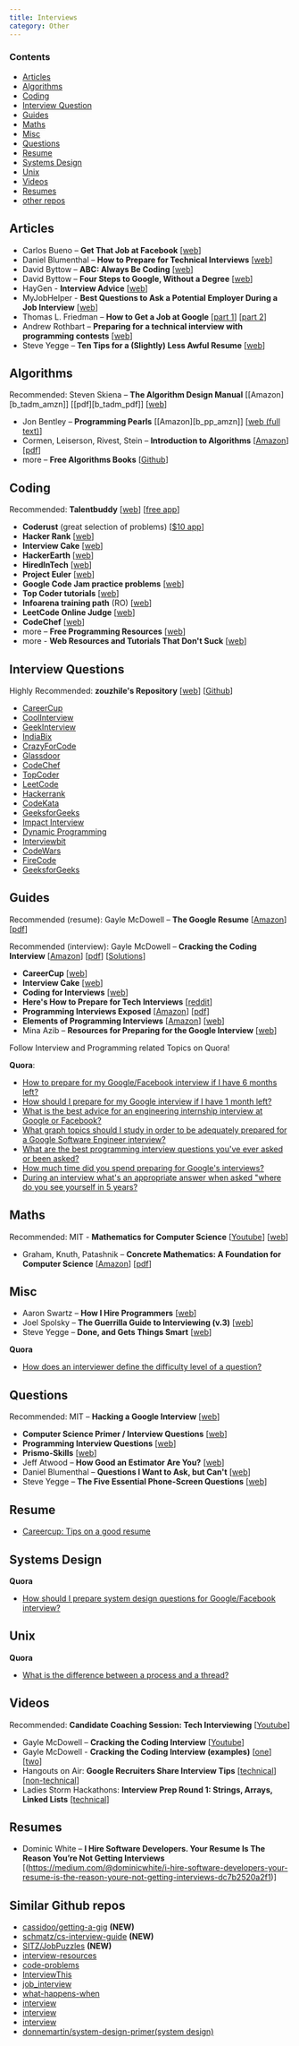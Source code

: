```yaml
---
title: Interviews
category: Other
---
```


### Contents

- [Articles](#articles)
- [Algorithms](#algorithms)
- [Coding](#coding)
- [Interview Question](#interview-questions)
- [Guides](#guides)
- [Maths](#maths)
- [Misc](#misc)
- [Questions](#questions)
- [Resume](#resume)
- [Systems Design](#systems-design)
- [Unix](#unix)
- [Videos](#videos)
- [Resumes](#resumes)
- [other repos](#similar-github-repos)

## Articles

- Carlos Bueno – **Get That Job at Facebook** [[web][a_cb]]
- Daniel Blumenthal – **How to Prepare for Technical Interviews** [[web][a_db3]]
- David Byttow – **ABC: Always Be Coding** [[web][a_db]]
- David Byttow – **Four Steps to Google, Without a Degree** [[web][a_db2]]
- HayGen - **Interview Advice** [[web][a_db5]]
- MyJobHelper - **Best Questions to Ask a Potential Employer During a Job Interview** [[web][a_db4]]
- Thomas L. Friedman – **How to Get a Job at Google** [[part 1][a_tf]] [[part 2][a_tf2]]
- Andrew Rothbart – **Preparing for a technical interview with programming contests** [[web][a_ar]]
- Steve Yegge – **Ten Tips for a (Slightly) Less Awful Resume** [[web][a_sy2]]

[a_cb]: https://www.facebook.com/notes/10150964382448920
[a_ar]: https://www.facebook.com/notes/10151298476823920
[a_db]: https://medium.com/tech-talk/d5f8051afce2
[a_db2]: https://medium.com/this-happened-to-me/8f381aa6bd5e
[a_db3]: http://dandreamsofcoding.com/2012/11/25/how-to-prepare-for-technical-interviews/
[a_db4]: http://blog.myjobhelper.com/2014/10/20/best-questions-ask-potential-employer-job-interview/
[a_db5]: http://hagenhc.com/interview-advice/
[a_sy]: http://steve-yegge.blogspot.co.uk/2008/03/get-that-job-at-google.html
[a_sy2]: http://steve-yegge.blogspot.co.uk/2007_09_01_archive.html
[a_tf]: http://mobile.nytimes.com/2014/02/23/opinion/sunday/friedman-how-to-get-a-job-at-google.html
[a_tf2]: http://mobile.nytimes.com/2014/04/20/opinion/sunday/friedman-how-to-get-a-job-at-google-part-2.html

## Algorithms

Recommended: Steven Skiena – **The Algorithm Design Manual** [[Amazon][b_tadm_amzn]] [[pdf][b_tadm_pdf]] [[web][b_tadm_web]]

- Jon Bentley – **Programming Pearls** [[Amazon][b_pp_amzn]] [[web (full text)][b_pp_web]]
- Cormen, Leiserson, Rivest, Stein – **Introduction to Algorithms** [[Amazon][b_clrs_amzn]] [[pdf][b_clrs_pdf]]
- more – **Free Algorithms Books** [[Github][b_fbp]]

[b_clrs_amzn]: http://www.amazon.com/dp/0262033844
[b_clrs_pdf]: https://www.google.com/search?q=cormen+pdf
[b_tadm_web]: http://www.algorist.com/
[b_pp_web]: http://www.cs.bell-labs.com/cm/cs/pearls/
[b_fbp]: https://github.com/vicky002/AlgoWiki/blob/gh-pages/Free-Books/Algorithms-Data_Structures.md

## Coding

Recommended: **Talentbuddy** [[web][c_tb]] [[free app][c_tb_app]]

- **Coderust** (great selection of problems) [[\$10 app][c_cr]]
- **Hacker Rank** [[web][c_hr]]
- **Interview Cake** [[web][c_ic]]
- **HackerEarth** [[web][c_he]]
- **HiredInTech** [[web][c_hit]]
- **Project Euler** [[web][c_pe]]
- **Google Code Jam practice problems** [[web][c_gcj]]
- **Top Coder tutorials** [[web][c_tct]]
- **Infoarena training path** (RO) [[web][c_itp]]
- **LeetCode Online Judge** [[web][c-lc]]
- **CodeChef** [[web][c_cc]]
- more – **Free Programming Resources** [[web][c_fpr]]
- more - **Web Resources and Tutorials That Don't Suck** [[web][c_p]]

[c_cc]: http://codechef.com/
[c_cr]: http://coderust.com/
[c_fpr]: http://resrc.io/
[c_gcj]: https://code.google.com/codejam/contests.html
[c_he]: http://www.hackerearth.com/
[c_hit]: http://www.hiredintech.com/
[c_hr]: https://www.hackerrank.com/
[c_ic]: https://www.interviewcake.com/
[c_itp]: http://www.infoarena.ro/training-path
[c_p]: http://pineapple.io/
[c_pe]: https://projecteuler.net/
[c_tb]: http://www.talentbuddy.co/
[c_tb_app]: https://itunes.apple.com/us/app/talentbuddy/id845593905
[c_tct]: http://www.topcoder.com/tc?d1=tutorials&d2=alg_index&module=Static
[c-lc]: http://oj.leetcode.com/

## Interview Questions

Highly Recommended: **zouzhile's Repository** [[web][c_tb]] [[Github][c_tb_app1]]

- [CareerCup](http://www.careercup.com/page)
- [CoolInterview](http://www.coolinterview.com)
- [GeekInterview](http://www.geekinterview.com/)
- [IndiaBix](http://www.indiabix.com)
- [CrazyForCode](http://www.crazyforcode.com/)
- [Glassdoor](http://glassdoor.com/)
- [CodeChef](https://www.codechef.com)
- [TopCoder](https://www.topcoder.com)
- [LeetCode](http://www.leetcode.com)
- [Hackerrank](http://www.hackerrank.com/)
- [CodeKata](http://codekata.pragprog.com/2007/01/code_kata_backg.html)
- [GeeksforGeeks](http://geeksforgeeks.org/forum/forum/interview-questions)
- [Impact Interview](http://www.impactinterview.com/2009/10/140-google-interview-questions/#software_engineer)
- [Dynamic Programming](http://hawstein.com/posts/dp-novice-to-advanced.html)
- [Interviewbit](https://www.interviewbit.com/)
- [CodeWars](https://www.codewars.com/)
- [FireCode](https://www.firecode.io/)
- [GeeksforGeeks](http://www.geeksforgeeks.org/about/interview-corner/)

[c_tb_app1]: https://github.com/zouzhile/interview

## Guides

Recommended (resume): Gayle McDowell – **The Google Resume** [[Amazon][g_tgr_amzn]] [[pdf][g_tgr_pdf]]

Recommended (interview): Gayle McDowell – **Cracking the Coding Interview** [[Amazon][g_cci_amzn]] [[pdf][g_cci_pdf]] [[Solutions][g_cci_soln]]

- **CareerCup** [[web][g_cc]]
- **Interview Cake** [[web][g_i_cake]]
- **Coding for Interviews** [[web][g_cfi]]
- **Here's How to Prepare for Tech Interviews** [[reddit][g_rd]]
- **Programming Interviews Exposed** [[Amazon][g_pie_amzn]] [[pdf][g_pie_pdf]]
- **Elements of Programming Interviews** [[Amazon][g_epibook]] [[web][g_epiweb]]
- Mina Azib – **Resources for Preparing for the Google Interview** [[web][g_ma]]

[g_cc]: http://www.careercup.com/
[g_cci_amzn]: http://www.amazon.com/dp/098478280X
[g_cci_pdf]: https://www.google.com/search?q=cracking+the+coding+interview+pdf
[g_cci_soln]: https://github.com/aanchal204/Cracking-the-Coding-Interview
[g_i_cake]: https://www.interviewcake.com/
[g_cfi]: http://codingforinterviews.com/
[g_ma]: http://itsallonesandzeroes.blogspot.de/2013/07/prepping-for-google-interview.html
[g_pie_amzn]: http://www.amazon.com/dp/047012167X
[g_pie_pdf]: https://www.google.com/search?q=programming+interviews+exposed+it-ebooks
[g_rd]: http://redd.it/1jov24
[g_tgr_amzn]: http://www.amazon.com/dp/0470927623
[g_tgr_pdf]: https://www.google.com/search?q=the+google+resume+pdf
[g_epiweb]: https://code.google.com/p/elements-of-programming-interviews/
[g_epibook]: http://www.amazon.com/Elements-Programming-Interviews-Insiders-Guide/dp/1479274836

Follow Interview and Programming related Topics on Quora!

**Quora**:

- [How to prepare for my Google/Facebook interview if I have 6 months left?](http://www.quora.com/Career-Advice/What-are-the-ways-to-utilize-6-months-to-build-skill-set-to-get-into-Facebook-or-Google)
- [How should I prepare for my Google interview if I have 1 month left?](https://www.quora.com/Google-Interview-Questions/How-should-I-prepare-for-my-Google-interview-if-I-have-1-month-left)
- [What is the best advice for an engineering internship interview at Google or Facebook?](https://www.quora.com/What-is-the-best-advice-for-an-engineering-internship-interview-at-Google-or-Facebook)
- [What graph topics should I study in order to be adequately prepared for a Google Software Engineer interview?](https://www.quora.com/Google-Interview-Questions/What-graph-topics-should-I-study-in-order-to-be-adequately-prepared-for-a-Google-Software-Engineer-interview)
- [What are the best programming interview questions you've ever asked or been asked?](https://www.quora.com/What-are-the-best-programming-interview-questions-youve-ever-asked-or-been-asked)
- [How much time did you spend preparing for Google's interviews?](https://www.quora.com/How-much-time-did-you-spend-preparing-for-Googles-interviews)
- [During an interview what's an appropriate answer when asked "where do you see yourself in 5 years?](https://www.quora.com/During-an-interview-whats-an-appropriate-answer-when-asked-where-do-you-see-yourself-in-5-years)

## Maths

Recommended: MIT - **Mathematics for Computer Science** [[Youtube][m_mit_yt]] [[web][m_mit_web]]

- Graham, Knuth, Patashnik – **Concrete Mathematics: A Foundation for Computer Science** [[Amazon][m_cm_amzn]] [[pdf][m_cm_pdf]]

[m_cm_amzn]: http://www.amazon.com/dp/0201558025/
[m_cm_pdf]: https://www.google.co.uk/search?q=knuth+concrete+mathematics+pdf
[m_mit_web]: http://ocw.mit.edu/courses/electrical-engineering-and-computer-science/6-042j-mathematics-for-computer-science-fall-2010/
[m_mit_yt]: https://www.youtube.com/watch?v=L3LMbpZIKhQ&list=PLB7540DEDD482705B

## Misc

- Aaron Swartz – **How I Hire Programmers** [[web](http://www.aaronsw.com/weblog/hiring)]
- Joel Spolsky – **The Guerrilla Guide to Interviewing (v.3)** [[web](http://www.joelonsoftware.com/articles/GuerrillaInterviewing3.html)]
- Steve Yegge – **Done, and Gets Things Smart** [[web](http://steve-yegge.blogspot.co.uk/2008/06/done-and-gets-things-smart.html)]

**Quora**

- [How does an interviewer define the difficulty level of a question?](http://www.quora.com/Programming-Interviews/How-does-an-interviewer-define-the-difficulty-level-of-a-question)

## Questions

Recommended: MIT – **Hacking a Google Interview** [[web][q_hgi]]

- **Computer Science Primer / Interview Questions** [[web][q_csp]]
- **Programming Interview Questions** [[web][q_piq]]
- **Prismo-Skills** [[web][q_ps]]
- Jeff Atwood – **How Good an Estimator Are You?** [[web][q_ja]]
- Daniel Blumenthal – **Questions I Want to Ask, but Can't** [[web][q_db]]
- Steve Yegge – **The Five Essential Phone-Screen Questions** [[web][q_feps]]

[q_db]: http://dandreamsofcoding.com/2013/03/01/questions-i-want-to-ask-but-cant/
[q_csp]: http://www.grokit.ca/spc/computer_science_review/
[q_feps]: https://sites.google.com/site/steveyegge2/five-essential-phone-screen-questions
[q_hgi]: https://courses.csail.mit.edu/iap/interview/materials.php
[q_ja]: http://blog.codinghorror.com/how-good-an-estimator-are-you/
[q_piq]: http://maxnoy.com/interviews.html
[q_ps]: http://prismoskills.appspot.com/freshers.jsp

## Resume

- [Careercup: Tips on a good resume](https://www.careercup.com/resume)

## Systems Design

**Quora**

- [How should I prepare system design questions for Google/Facebook interview?](http://www.quora.com/Job-Interviews/How-should-I-prepare-system-design-questions-for-Google-Facebook-Interview)

## Unix

**Quora**

- [What is the difference between a process and a thread?](http://www.quora.com/What-is-the-difference-between-a-process-and-a-thread)

## Videos

Recommended: **Candidate Coaching Session: Tech Interviewing** [[Youtube][v_ccs]]

- Gayle McDowell – **Cracking the Coding Interview** [[Youtube][v_cci]]
- Gayle McDowell - **Cracking the Coding Interview (examples)** [[one][v_cci2]] [[two][v_cci3]]
- Hangouts on Air: **Google Recruiters Share Interview Tips** [[technical][v_gt]] [[non-technical][v_gnt]]
- Ladies Storm Hackathons: **Interview Prep Round 1: Strings, Arrays, Linked Lists** [[technical][v_lsh1]]

[v_cci]: http://youtu.be/rEJzOhC5ZtQ
[v_cci2]: http://youtu.be/aClxtDcdpsQ
[v_cci3]: http://youtu.be/2cf9xo1S134
[v_ccs]: http://youtu.be/oWbUtlUhwa8
[v_gt]: http://youtu.be/qc1owf2-220
[v_gnt]: http://youtu.be/DINxNbBOEoI
[v_lsh1]: http://youtu.be/fIpliB-ton8

## Resumes

- Dominic White – **I Hire Software Developers. Your Resume Is The Reason You’re Not Getting Interviews** [(https://medium.com/@dominicwhite/i-hire-software-developers-your-resume-is-the-reason-youre-not-getting-interviews-dc7b2520a2f1)]

## Similar Github repos

- [cassidoo/getting-a-gig](https://github.com/cassidoo/getting-a-gig) **(NEW)**
- [schmatz/cs-interview-guide](https://github.com/schmatz/cs-interview-guide) **(NEW)**
- [SITZ/JobPuzzles](https://github.com/SITZ/JobPuzzles) **(NEW)**
- [interview-resources](https://github.com/davidhampgonsalves/interview-resources)
- [code-problems](https://github.com/blakeembrey/code-problems)
- [InterviewThis](https://github.com/ChiperSoft/InterviewThis)
- [job_interview](https://github.com/ruby-jokes/job_interview)
- [what-happens-when](https://github.com/alex/what-happens-when)
- [interview](https://github.com/andreis/interview)
- [interview](https://github.com/sam17/interview)
- [interview](https://github.com/mission-peace/interview)
- [donnemartin/system-design-primer(system design)](https://github.com/donnemartin/system-design-primer)
